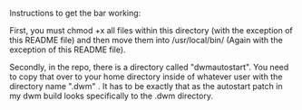 Instructions to get the bar working:

First, you must chmod +x all files within this directory (with the exception of this README file) and then move them into /usr/local/bin/ (Again with the exception of this README file). 

Secondly, in the repo, there is a directory called "dwmautostart". You need to copy that over to your home directory inside of whatever user with the directory name ".dwm" . It has to be exactly that as the autostart patch in my dwm build looks specifically to the .dwm directory. 
